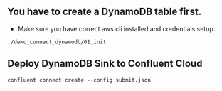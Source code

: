 
## You have to create a DynamoDB table first.
- Make sure you have correct aws cli installed and credentials setup. 

```
./demo_connect_dynamodb/01_init
```


## Deploy DynamoDB Sink to Confluent Cloud
```
confluent connect create --config submit.json
```